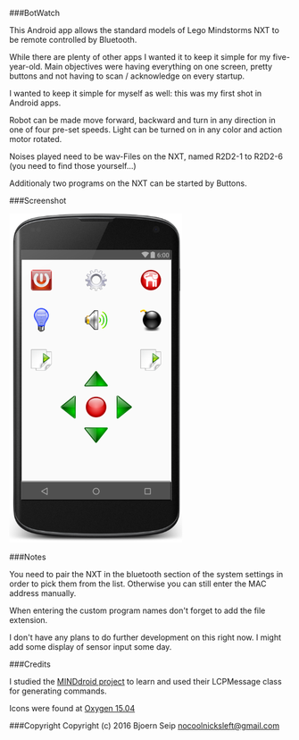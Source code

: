 ###BotWatch

This Android app allows the standard models of Lego Mindstorms NXT to be remote controlled by Bluetooth.

While there are plenty of other apps I wanted it to keep it simple for my five-year-old. Main objectives were having everything on one screen, pretty buttons and not having to scan / acknowledge on every startup.

I wanted to keep it simple for myself as well: this was my first shot in Android apps.

Robot can be made move forward, backward and turn in any direction in one of four pre-set speeds. Light can be turned on in any color and action motor rotated.

Noises played need to be wav-Files on the NXT, named R2D2-1 to R2D2-6 (you need to find those yourself...)

Additionaly two programs on the NXT can be started by Buttons.

###Screenshot

![alt tag](https://raw.githubusercontent.com/nocoolnicksleft/BotWatch/master/screenshot-1.png)

###Notes 

You need to pair the NXT in the bluetooth section of the system settings in order to pick them from the list. Otherwise you can still enter the MAC address manually.

When entering the custom program names don't forget to add the file extension.

I don't have any plans to do further development on this right now. I might add some display of sensor input some day. 

###Credits

I studied the [MINDdroid project](https://github.com/NXT/LEGO-MINDSTORMS-MINDdroid) to learn and used their LCPMessage class for generating commands.

Icons were found at [Oxygen 15.04](https://commons.wikimedia.org/wiki/Category:Oxygen_15.04.1)
  
###Copyright
Copyright (c) 2016 Bjoern Seip
nocoolnicksleft@gmail.com

